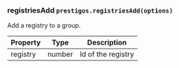 <h3 id="registriesAdd">registriesAdd
  <code>prestigos.registriesAdd(options)</code>
</h3>

Add a registry to a group.

| Property    | Type          | Description |
| ----------- | --------------|------------ |
| registry    | number        | Id of the registry
